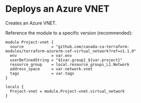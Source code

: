 # Deploys an Azure VNET

Creates an Azure VNET.

Reference the module to a specific version (recommended):

```hcl
module Project-vnet {
  source            = "github.com/canada-ca-terraform-modules/terraform-azurerm-caf-virtual_network?ref=v1.1.0"
  env               = var.env
  userDefinedString = "${var.group}_${var.project}"
  resource_group    = local.resource_groups_L1.Network
  address_space     = var.network.vnet
  tags              = var.tags
}

locals {
  Project-vnet = module.Project-vnet.virtual_network
}
```
